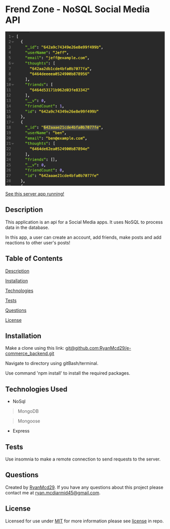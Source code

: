 # Frend Zone - NoSQL Social Media API

![Screenshot of response](Assets/screenshotOfResponse.png)

[See this server app running!](https://drive.google.com/file/d/1tpFJGEPwr0GR0h1dm5S0MY_Hu1CcU4Yw/view?usp=sharing)
## Description
This application is an api for a Social Media apps. It uses NoSQL to process data in the database.

In this app, a user can create an account, add friends, make posts and add reactions to other user's posts! 

## Table of Contents
  [Description](#description)

  [Installation](#installation)

  [Technologies](#technologies-used)

  [Tests](#tests)

  [Questions](#questions)
  
  [License](#license)


## Installation
Make a clone using this link: [git@github.com:RyanMcd29/e-commerce_backend.git](git@github.com:RyanMcd29/e-commerce_backend.git)

Navigate to directory using gitBash/terminal. 

Use command 'npm install' to install the required packages.

## Technologies Used
- NoSql
>MongoDB

> Mongoose

- Express
## Tests
Use insomnia to make a remote connection to send requests to the server.
## Questions
Created by [RyanMcd29](https://github.com/RyanMcd29).
If you have any questions about this project please contact me at [ryan.mcdiarmid45@gmail.com](mailto:ryan.mcdiarmid45@gmail.com).

## License
Licensed for use under <a href=https://opensource.org/licenses/MIT>MIT</a> for more information please see [license](./license) in repo.
